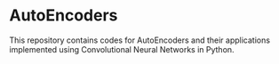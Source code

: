 # AutoEncoders
This repository contains codes for AutoEncoders and their applications implemented using Convolutional Neural Networks in Python.
